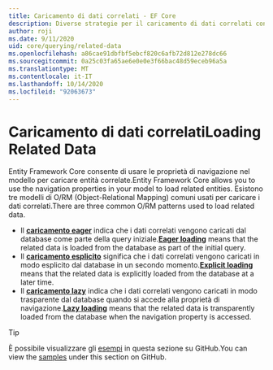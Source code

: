 ```yaml
---
title: Caricamento di dati correlati - EF Core
description: Diverse strategie per il caricamento di dati correlati con Entity Framework Core
author: roji
ms.date: 9/11/2020
uid: core/querying/related-data
ms.openlocfilehash: a86cae91dbfbf5ebcf820c6afb72d812e278dc66
ms.sourcegitcommit: 0a25c03fa65ae6e0e0e3f66bac48d59eceb96a5a
ms.translationtype: MT
ms.contentlocale: it-IT
ms.lasthandoff: 10/14/2020
ms.locfileid: "92063673"
---
```

# <a name="loading-related-data"></a><span data-ttu-id="ea73d-103">Caricamento di dati correlati</span><span class="sxs-lookup"><span data-stu-id="ea73d-103">Loading Related Data</span></span>

<span data-ttu-id="ea73d-104">Entity Framework Core consente di usare le proprietà di navigazione nel modello per caricare entità correlate.</span><span class="sxs-lookup"><span data-stu-id="ea73d-104">Entity Framework Core allows you to use the navigation properties in your model to load related entities.</span></span> <span data-ttu-id="ea73d-105">Esistono tre modelli di O/RM (Object-Relational Mapping) comuni usati per caricare i dati correlati.</span><span class="sxs-lookup"><span data-stu-id="ea73d-105">There are three common O/RM patterns used to load related data.</span></span>

* <span data-ttu-id="ea73d-106">Il **[caricamento eager](xref:core/querying/related-data/eager)** indica che i dati correlati vengono caricati dal database come parte della query iniziale.</span><span class="sxs-lookup"><span data-stu-id="ea73d-106">**[Eager loading](xref:core/querying/related-data/eager)** means that the related data is loaded from the database as part of the initial query.</span></span>
* <span data-ttu-id="ea73d-107">Il **[caricamento esplicito](xref:core/querying/related-data/explicit)** significa che i dati correlati vengono caricati in modo esplicito dal database in un secondo momento.</span><span class="sxs-lookup"><span data-stu-id="ea73d-107">**[Explicit loading](xref:core/querying/related-data/explicit)** means that the related data is explicitly loaded from the database at a later time.</span></span>
* <span data-ttu-id="ea73d-108">Il **[caricamento lazy](xref:core/querying/related-data/lazy)** indica che i dati correlati vengono caricati in modo trasparente dal database quando si accede alla proprietà di navigazione.</span><span class="sxs-lookup"><span data-stu-id="ea73d-108">**[Lazy loading](xref:core/querying/related-data/lazy)** means that the related data is transparently loaded from the database when the navigation property is accessed.</span></span>

> [!TIP]
> <span data-ttu-id="ea73d-109">È possibile visualizzare gli [esempi](https://github.com/dotnet/EntityFramework.Docs/tree/master/samples/core/Querying/RelatedData) in questa sezione su GitHub.</span><span class="sxs-lookup"><span data-stu-id="ea73d-109">You can view the [samples](https://github.com/dotnet/EntityFramework.Docs/tree/master/samples/core/Querying/RelatedData) under this section on GitHub.</span></span>
